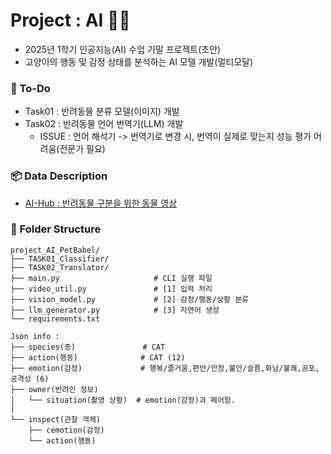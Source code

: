 # Project : AI 🐾🐾
- 2025년 1학기 인공지능(AI) 수업 기말 프로젝트(초안)   
- 고양이의 행동 및 감정 상태를 분석하는 AI 모델 개발(멀티모달)   

### 🔄 To-Do
- Task01 : 반려동물 분류 모델(이미지) 개발
- Task02 : 반려동물 언어 번역기(LLM) 개발
    - ISSUE : 언어 해석기 -> 번역기로 변경 시, 번역이 실제로 맞는지 성능 평가 어려움(전문가 필요)


### 📦 Data Description
- [AI-Hub : 반려동물 구분을 위한 동물 영상](https://aihub.or.kr/aihubdata/data/view.do?currMenu=115&topMenu=100&aihubDataSe=realm&dataSetSn=59)

### 📁 Folder Structure
```
project_AI_PetBabel/      
├── TASK01_Classifier/               
├── TASK02_Translator/               
├── main.py                     # CLI 실행 파일
├── video_util.py               # [1] 입력 처리
├── vision_model.py             # [2] 감정/행동/상황 분류
├── llm_generator.py            # [3] 자연어 생성
└── requirements.txt    
```


```
Json info :
├── species(종)               # CAT
├── action(행동)              # CAT (12)
├── emotion(감정)             # 행복/즐거움,편안/안정,불안/슬픔,화남/불쾌,공포,공격성 (6)
├── owner(반려인 정보)            
│   └── situation(촬영 상황)  # emotion(감정)과 페어함.
│
└── inspect(관찰 객체)        
    ├── cemotion(감정)    
    └── action(행동)
```